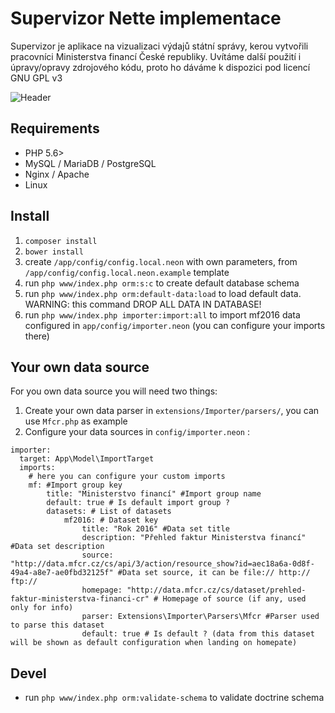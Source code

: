 # Supervizor Nette implementace
Supervizor je aplikace na vizualizaci výdajů státní správy, kerou vytvořili pracovníci Ministerstva financí České republiky. Uvítáme další použití i úpravy/opravy zdrojového kódu, proto ho dáváme k dispozici pod licencí GNU GPL v3


![Header](http://temp.smallhill.cz/supervizor-heading-github.png)

## Requirements
  * PHP 5.6>
  * MySQL / MariaDB / PostgreSQL
  * Nginx / Apache
  * Linux

## Install
  1. `composer install`
  2. `bower install`
  3. create `/app/config/config.local.neon` with own parameters, from `/app/config/config.local.neon.example` template
  4. run `php www/index.php orm:s:c` to create default database schema
  5. run `php www/index.php orm:default-data:load` to load default data. WARNING: this command DROP ALL DATA IN DATABASE!
  6. run `php www/index.php importer:import:all` to import mf2016 data configured in `app/config/importer.neon` (you can configure your imports there)


## Your own data source

For you own data source you will need two things:

   1. Create your own data parser in `extensions/Importer/parsers/`, you can use `Mfcr.php` as example
   2. Configure your data sources in `config/importer.neon` :

   ```neon
   importer:
     target: App\Model\ImportTarget
     imports:
       # here you can configure your custom imports
       mf: #Import group key
           title: "Ministerstvo financí" #Import group name
           default: true # Is default import group ?
           datasets: # List of datasets
               mf2016: # Dataset key
                   title: "Rok 2016" #Data set title
                   description: "Přehled faktur Ministerstva financí" #Data set description
                   source: "http://data.mfcr.cz/cs/api/3/action/resource_show?id=aec18a6a-0d8f-49a4-a8e7-ae0fbd32125f" #Data set source, it can be file:// http:// ftp://
                   homepage: "http://data.mfcr.cz/cs/dataset/prehled-faktur-ministerstva-financi-cr" # Homepage of source (if any, used only for info)
                   parser: Extensions\Importer\Parsers\Mfcr #Parser used to parse this dataset
                   default: true # Is default ? (data from this dataset will be shown as default configuration when landing on homepate)
   ```


## Devel
   * run `php www/index.php orm:validate-schema` to validate doctrine schema